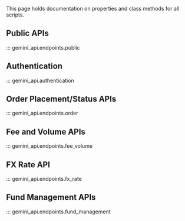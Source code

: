 This page holds documentation on properties and class methods for all scripts.

## Public APIs
::: gemini_api.endpoints.public
## Authentication
::: gemini_api.authentication
## Order Placement/Status APIs
::: gemini_api.endpoints.order
## Fee and Volume APIs
::: gemini_api.endpoints.fee_volume
## FX Rate API
::: gemini_api.endpoints.fx_rate
## Fund Management APIs
::: gemini_api.endpoints.fund_management
